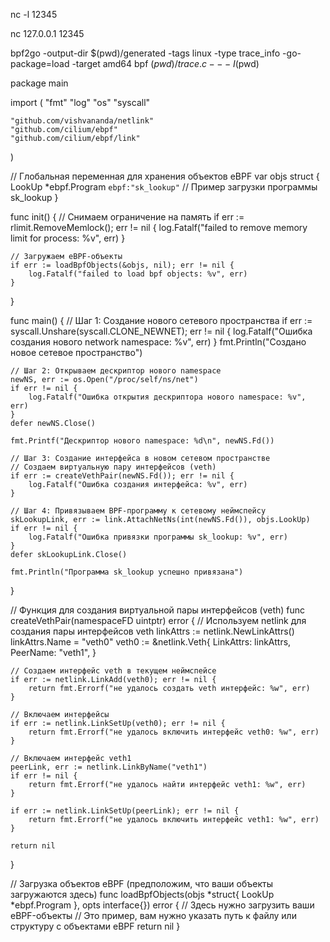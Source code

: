 
nc -l 12345

nc 127.0.0.1 12345

bpf2go -output-dir $(pwd)/generated -tags linux -type trace_info -go-package=load -target amd64 bpf $(pwd)/trace.c -- -I$(pwd)


package main

import (
	"fmt"
	"log"
	"os"
	"syscall"

	"github.com/vishvananda/netlink"
	"github.com/cilium/ebpf"
	"github.com/cilium/ebpf/link"
)

// Глобальная переменная для хранения объектов eBPF
var objs struct {
	LookUp *ebpf.Program `ebpf:"sk_lookup"` // Пример загрузки программы sk_lookup
}

func init() {
	// Снимаем ограничение на память
	if err := rlimit.RemoveMemlock(); err != nil {
		log.Fatalf("failed to remove memory limit for process: %v", err)
	}

	// Загружаем eBPF-объекты
	if err := loadBpfObjects(&objs, nil); err != nil {
		log.Fatalf("failed to load bpf objects: %v", err)
	}
}

func main() {
	// Шаг 1: Создание нового сетевого пространства
	if err := syscall.Unshare(syscall.CLONE_NEWNET); err != nil {
		log.Fatalf("Ошибка создания нового network namespace: %v", err)
	}
	fmt.Println("Создано новое сетевое пространство")

	// Шаг 2: Открываем дескриптор нового namespace
	newNS, err := os.Open("/proc/self/ns/net")
	if err != nil {
		log.Fatalf("Ошибка открытия дескриптора нового namespace: %v", err)
	}
	defer newNS.Close()

	fmt.Printf("Дескриптор нового namespace: %d\n", newNS.Fd())

	// Шаг 3: Создание интерфейса в новом сетевом пространстве
	// Создаем виртуальную пару интерфейсов (veth)
	if err := createVethPair(newNS.Fd()); err != nil {
		log.Fatalf("Ошибка создания интерфейса: %v", err)
	}

	// Шаг 4: Привязываем BPF-программу к сетевому неймспейсу
	skLookupLink, err := link.AttachNetNs(int(newNS.Fd()), objs.LookUp)
	if err != nil {
		log.Fatalf("Ошибка привязки программы sk_lookup: %v", err)
	}
	defer skLookupLink.Close()

	fmt.Println("Программа sk_lookup успешно привязана")
}

// Функция для создания виртуальной пары интерфейсов (veth)
func createVethPair(namespaceFD uintptr) error {
	// Используем netlink для создания пары интерфейсов veth
	linkAttrs := netlink.NewLinkAttrs()
	linkAttrs.Name = "veth0"
	veth0 := &netlink.Veth{
		LinkAttrs: linkAttrs,
		PeerName:  "veth1",
	}

	// Создаем интерфейс veth в текущем неймспейсе
	if err := netlink.LinkAdd(veth0); err != nil {
		return fmt.Errorf("не удалось создать veth интерфейс: %w", err)
	}

	// Включаем интерфейсы
	if err := netlink.LinkSetUp(veth0); err != nil {
		return fmt.Errorf("не удалось включить интерфейс veth0: %w", err)
	}

	// Включаем интерфейс veth1
	peerLink, err := netlink.LinkByName("veth1")
	if err != nil {
		return fmt.Errorf("не удалось найти интерфейс veth1: %w", err)
	}

	if err := netlink.LinkSetUp(peerLink); err != nil {
		return fmt.Errorf("не удалось включить интерфейс veth1: %w", err)
	}

	return nil
}

// Загрузка объектов eBPF (предположим, что ваши объекты загружаются здесь)
func loadBpfObjects(objs *struct{ LookUp *ebpf.Program }, opts interface{}) error {
	// Здесь нужно загрузить ваши eBPF-объекты
	// Это пример, вам нужно указать путь к файлу или структуру с объектами eBPF
	return nil
}















